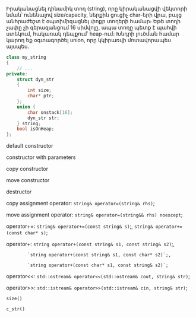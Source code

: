 Իրականացնել դինամիկ տող (string), որը կիրականացվի վեկտորի նման՝ ունենալով size/capacity, ներքին ցուցիչ char-երի վրա, բայց անհրաժեշտ է օպտիմիզացնել փոքր տողերի համար։ Եթե տողի չափը չի գերազանցում 16 սիմվոլը, ապա տողը պետք է պահվի ստեկում, հակառակ դեպքում՝ heap-ում։ Խնդրի լուծման համար կարող եք օգտագործել union, որը կկիրառվի մոտավորապես այսպես.

```cpp
class my_string 
{ 
    // ...
private: 
    struct dyn_str 
    { 
        int size; 
        char* ptr;
    }; 
    union { 
        char onstack[16]; 
        dyn_str str; 
    } string;
    bool isOnHeap;
};
```

default constructor

constructor with parameters

copy constructor

move constructor

destructor

copy assignment operator: `string& operator=(string& rhs)`;

move assignment operator: `string& operator=(string&& rhs) noexcept`;

operator+=: `string& operator+=(const string& s)`;, 
            `string& operator+=(const char* s)`;

operator+: `string operator+(const string& s1, const string& s2)`;, 
            
            `string operator+(const string& s1, const char* s2)`;, 
            
            `string operator+(const char* s1, const string& s2)`;

operator<<: `std::ostream& operator<<(std::ostream& cout, string& str)`;

operator>>: `std::istream& operator>>(std::istream& cin, string& str)`;

`size()`

`c_str()`
